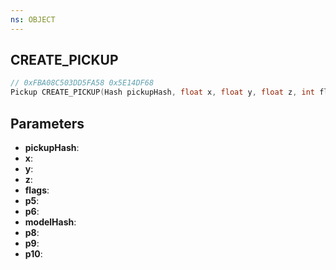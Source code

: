 ```yaml
---
ns: OBJECT
---
```

## CREATE_PICKUP

```c
// 0xFBA08C503DD5FA58 0x5E14DF68
Pickup CREATE_PICKUP(Hash pickupHash, float x, float y, float z, int flags, int p5, BOOL p6, Hash modelHash, int p8, float p9, Any p10);
```

## Parameters
* **pickupHash**:
* **x**:
* **y**:
* **z**:
* **flags**:
* **p5**:
* **p6**:
* **modelHash**:
* **p8**:
* **p9**:
* **p10**:
